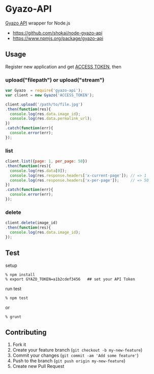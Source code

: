 Gyazo-API
=========
[Gyazo API](https://gyazo.com/api/docs) wrapper for Node.js

- https://github.com/shokai/node-gyazo-api
- https://www.npmjs.org/package/gyazo-api


Usage
-----

Register new application and get [ACCESS TOKEN](https://gyazo.com/oauth/applications), then

### upload("filepath") or upload("stream")

```javascript
var Gyazo  = require('gyazo-api');
var client = new Gyazo('ACCESS_TOKEN');

client.upload('/path/to/file.jpg')
.then(function(res){
  console.log(res.data.image_id);
  console.log(res.data.permalink_url);
})
.catch(function(err){
  console.error(err);
});
```

### list

```javascript
client.list({page: 1, per_page: 50})
.then(function(res){
  console.log(res.data[0]);
  console.log(res.response.headers['x-current-page']); // => 1
  console.log(res.response.headers['x-per-page']);     // => 50
})
.catch(function(err){
  console.error(err);
});
```

### delete

```javascript
client.delete(image_id)
.then(function(res){
  console.log(res.data.image_id);
});
```


Test
----

setup

    % npm install
    % export GYAZO_TOKEN=a1b2cdef3456   ## set your API Token

run test

    % npm test

or

    % grunt


Contributing
------------
1. Fork it
2. Create your feature branch (`git checkout -b my-new-feature`)
3. Commit your changes (`git commit -am 'Add some feature'`)
4. Push to the branch (`git push origin my-new-feature`)
5. Create new Pull Request
